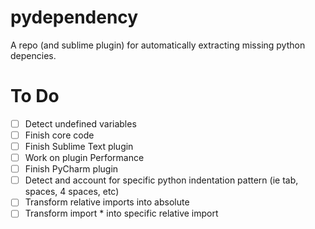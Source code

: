 # pydependency

A repo (and sublime plugin) for automatically extracting missing python depencies.


# To Do

- [ ] Detect undefined variables
- [ ] Finish core code
- [ ] Finish Sublime Text plugin
- [ ] Work on plugin Performance
- [ ] Finish PyCharm plugin
- [ ] Detect and account for specific python indentation pattern (ie tab, spaces, 4 spaces, etc)
- [ ] Transform relative imports into absolute
- [ ] Transform import * into specific relative import
